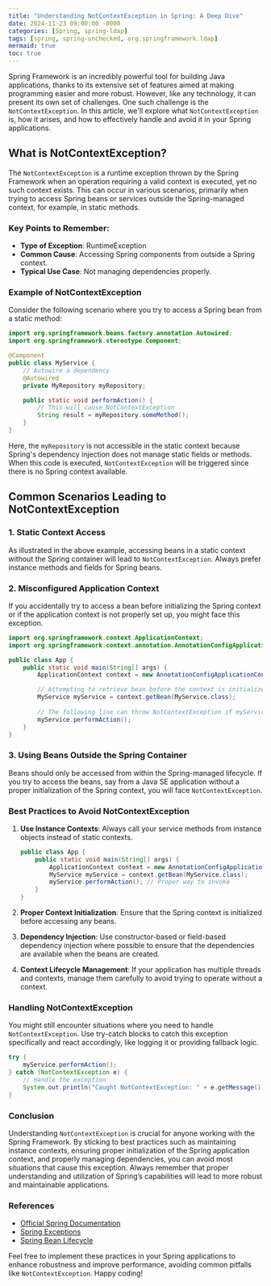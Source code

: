 ```yaml
---
title: "Understanding NotContextException in Spring: A Deep Dive"
date: 2024-11-23 09:00:00 -0000
categories: [Spring, spring-ldap]
tags: [spring, spring-unchecked, org.springframework.ldap]
mermaid: true
toc: true
---
```



Spring Framework is an incredibly powerful tool for building Java applications, thanks to its extensive set of features aimed at making programming easier and more robust. However, like any technology, it can present its own set of challenges. One such challenge is the `NotContextException`. In this article, we'll explore what `NotContextException` is, how it arises, and how to effectively handle and avoid it in your Spring applications.

## What is NotContextException?

The `NotContextException` is a runtime exception thrown by the Spring Framework when an operation requiring a valid context is executed, yet no such context exists. This can occur in various scenarios, primarily when trying to access Spring beans or services outside the Spring-managed context, for example, in static methods.

### Key Points to Remember:
- **Type of Exception**: RuntimeException
- **Common Cause**: Accessing Spring components from outside a Spring context.
- **Typical Use Case**: Not managing dependencies properly.

### Example of NotContextException

Consider the following scenario where you try to access a Spring bean from a static method:

```java
import org.springframework.beans.factory.annotation.Autowired;
import org.springframework.stereotype.Component;

@Component
public class MyService {
    // Autowire a dependency
    @Autowired
    private MyRepository myRepository;

    public static void performAction() {
        // This will cause NotContextException
        String result = myRepository.someMethod();
    }
}
```

Here, the `myRepository` is not accessible in the static context because Spring's dependency injection does not manage static fields or methods. When this code is executed, `NotContextException` will be triggered since there is no Spring context available.

## Common Scenarios Leading to NotContextException

### 1. Static Context Access

As illustrated in the above example, accessing beans in a static context without the Spring container will lead to `NotContextException`. Always prefer instance methods and fields for Spring beans.

### 2. Misconfigured Application Context

If you accidentally try to access a bean before initializing the Spring context or if the application context is not properly set up, you might face this exception. 

```java
import org.springframework.context.ApplicationContext;
import org.springframework.context.annotation.AnnotationConfigApplicationContext;

public class App {
    public static void main(String[] args) {
        ApplicationContext context = new AnnotationConfigApplicationContext(AppConfig.class);

        // Attempting to retrieve bean before the context is initialized
        MyService myService = context.getBean(MyService.class);
        
        // The following line can throw NotContextException if myService tries to access another bean improperly
        myService.performAction();
    }
}
```

### 3. Using Beans Outside the Spring Container

Beans should only be accessed from within the Spring-managed lifecycle. If you try to access the beans, say from a Java SE application without a proper initialization of the Spring context, you will face `NotContextException`.

### Best Practices to Avoid NotContextException

1. **Use Instance Contexts**: Always call your service methods from instance objects instead of static contexts.

    ```java
    public class App {
        public static void main(String[] args) {
            ApplicationContext context = new AnnotationConfigApplicationContext(AppConfig.class);
            MyService myService = context.getBean(MyService.class);
            myService.performAction(); // Proper way to invoke
        }
    }
    ```

2. **Proper Context Initialization**: Ensure that the Spring context is initialized before accessing any beans.

3. **Dependency Injection**: Use constructor-based or field-based dependency injection where possible to ensure that the dependencies are available when the beans are created.

4. **Context Lifecycle Management**: If your application has multiple threads and contexts, manage them carefully to avoid trying to operate without a context.

### Handling NotContextException

You might still encounter situations where you need to handle `NotContextException`. Use try-catch blocks to catch this exception specifically and react accordingly, like logging it or providing fallback logic.

```java
try {
    myService.performAction();
} catch (NotContextException e) {
    // Handle the exception
    System.out.println("Caught NotContextException: " + e.getMessage());
}
```

### Conclusion

Understanding `NotContextException` is crucial for anyone working with the Spring Framework. By sticking to best practices such as maintaining instance contexts, ensuring proper initialization of the Spring application context, and properly managing dependencies, you can avoid most situations that cause this exception. Always remember that proper understanding and utilization of Spring’s capabilities will lead to more robust and maintainable applications.

### References

- [Official Spring Documentation](https://docs.spring.io/spring-framework/docs/current/reference/html/)
- [Spring Exceptions](https://docs.spring.io/spring-framework/docs/current/javadoc-api/org/springframework/SpringException.html)
- [Spring Bean Lifecycle](https://www.baeldung.com/spring-bean-lifecycle)

Feel free to implement these practices in your Spring applications to enhance robustness and improve performance, avoiding common pitfalls like `NotContextException`. Happy coding!